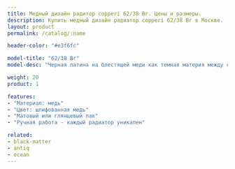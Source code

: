 ```yaml
---
title: Медный дизайн радитор copperi 62/38 Br. Цены и размеры.
description: Купить медный дизайн радиатор copperi 62/38 Br в Москве.
layout: product
permalink: /catalog/:name

header-color: "#e3f6fc"

model-title: "62/38 Br"
model-desc: "Черная патина на блестящей меди как темная материя между сияющими галактиками. Радиатор покрыт матовым или глянцевым лаком, чтобы сохранить рисунок неизменным."

weight: 20
product: 1

features:
- "Материал: медь"
- "Цвет: шлифованная медь"
- "Матовый или глянцевый лак"
- "Ручная работа - каждый радиатор уникален"

related:
- black-matter
- antiq
- ocean
---
```

